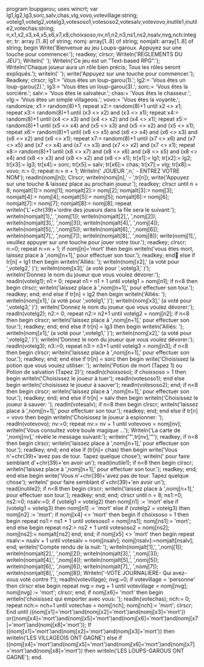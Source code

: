 program loupgarou;
uses wincrt;
var lg1,lg2,lg3,sorc,salv,chas,vlg,vovo,votevillage:string;
    votelg1,votelg2,votelg3,votesoso1,votesoso2,votesalv,votevovo,inutile1,inutile2,votechas:string;
    n,x1,x2,x3,x4,x5,x6,x7,x8,choixsoso,nv,n1,n2,n3,ns1,ns2,nsalv,nvg,nch:integer;
    tr: array [1..8] of string;
    nomj: array[1..8] of string;
    nomjalt: array[1..8] of string;
begin
Write('Bienvenue au jeu Loups-garoux. Appuyez sur une touche pour commencer.');
readkey;
clrscr;
Writeln('REGLEMENTS DU JEU');
Writeln(' ');
Writeln('Ce jeu est un "Text-based RPG".');
Writeln('Chaque joueur aura un rôle bien précis; Tous les rôles seront expliqués.');
writeln(' ');
write('Appuyez sur une touche pour commencer.');
Readkey;
clrscr;
lg1:= 'Vous êtes un loup-garou(1).';
lg2:= 'Vous êtes un loup-garou(2).'; 
lg3:= 'Vous êtes un loup-garou(3).';
sorc:= 'Vous êtes la sorcière.';
salv:= 'Vous êtes le salvateur.';
chas:= 'Vous êtes le chasseur.';
vlg:= 'Vous êtes un simple villageois.';
vovo:= 'Vous êtes la voyante.';
randomize;
x1:= random(8)+1;
repeat
x2:= random(8)+1
until x2 <> x1;
repeat
x3:= random(8)+1
until (x3 <> x2) and (x3 <> x1);
repeat
x4:= random(8)+1
until (x4 <> x3) and (x4 <> x2) and (x4 <> x1);
repeat
x5:= random(8)+1
until (x5 <> x4) and (x5 <> x3) and (x5 <> x2) and (x5 <> x1);
repeat
x6:= random(8)+1
until (x6 <> x5) and (x6 <> x4) and (x6 <> x3) and (x6 <> x2) and (x6 <> x1);
repeat
x7:= random(8)+1
until (x7 <> x6) and (x7 <> x5) and (x7 <> x4) and (x7 <> x3) and (x7 <> x2) and (x7 <> x1);
repeat
x8:= random(8)+1
until (x8 <> x7) and (x8 <> x6) and (x8 <> x5) and (x8 <> x4) and (x8 <> x3) and (x8 <> x2) and (x8 <> x1);
tr[x1]:= lg1;
tr[x2]:= lg2;
tr[x3]:= lg3;
tr[x4]:= sorc;
tr[x5]:= salv;
tr[x6]:= chas;
tr[x7]:= vlg;
tr[x8]:= vovo;
n:= 0;
repeat
n:= n + 1;
Writeln('  JOUEUR ',n,' - ENTREZ VOTRE NOM');
readln(nomj[n]);
Clrscr;
writeln(nomj[n],' - ',tr[n]);
write('Appuyez sur une touche & laissez place au prochain joueur.');
readkey;
clrscr
until n = 8;
nomjalt[1]:= nomj[1];
nomjalt[2]:= nomj[2];
nomjalt[3]:= nomj[3];
nomjalt[4]:= nomj[4];
nomjalt[5]:= nomj[5];
nomjalt[6]:= nomj[6];
nomjalt[7]:= nomj[7];
nomjalt[8]:= nomj[8];
repeat
writeln('L'+chr(39)+'ordre des joueurs dans la file sera le suivant:');
writeln(nomjalt[1],', ',nomj[1]);
writeln(nomjalt[2],', ',nomj[2]);
writeln(nomjalt[3],', ',nomj[3]);
writeln(nomjalt[4],', ',nomj[4]);
writeln(nomjalt[5],', ',nomj[5]);
writeln(nomjalt[6],', ',nomj[6]);
writeln(nomjalt[7],', ',nomj[7]);
writeln(nomjalt[8],', ',nomj[8]);
write(nomj[1],', veuillez appuyer sur une touche pour jouer votre tour.');
readkey;
clrscr;
n:=0;
repeat
n:=n + 1;
   if nomj[n]='mort'
   then begin
   writeln('vous êtes mort, laissez place à ',nomj[n+1],' pour effectuer son tour.');
   readkey;
   end
   else if tr[n] = lg1
   then begin
        writeln('Alliés: ');
        writeln(nomj[x2],' (a voté pour ',votelg2,' )');
        writeln(nomj[x3],' (a voté pour ',votelg3,' )');  
        writeln('Donnez le nom du joueur que vous voulez dévorer:');
        readln(votelg1);
        n1:= 0;
        repeat
        n1:= n1 + 1
        until votelg1 = nomj[n1];
        if n<8
        then begin
        clrscr;
        writeln('laissez place à ',nomj[n+1],' pour effectuer son tour.');
        readkey;
        end;
        end
   else if tr[n] = lg2
   then begin
        writeln('Alliés: ');
        writeln(nomj[x1],' (a voté pour ',votelg1,' )');
        writeln(nomj[x3],' (a voté pour ',votelg3,' )');
        writeln('Donnez le nom du joueur que vous voulez dévorer:');
        readln(votelg2);
        n2:= 0;
        repeat
        n2:= n2+1
        until votelg2 = nomj[n2];
        if n<8
        then begin
        clrscr;
        writeln('laissez place à ',nomj[n+1],' pour effectuer son tour.');
        readkey;
        end;
        end
   else if tr[n] = lg3
   then begin
        writeln('Alliés: ');
        writeln(nomj[x1],' (a voté pour ',votelg1,' )');
        writeln(nomj[x2],' (a voté pour ',votelg2,' )');
        writeln('Donnez le nom du joueur que vous voulez dévorer:');
        readln(votelg3);
        n3:=0;
        repeat
        n3:= n3+1
        until votelg3 = nomj[n3];
        if n<8
        then begin
        clrscr;
        writeln('laissez place à ',nomj[n+1],' pour effectuer son tour.');
        readkey;
        end;
        end
   else if tr[n] = sorc
   then begin
        write('Choisissez la potion que vous voulez utiliser: ');
        writeln('Potion de mort (Tapez 1) ou Potion de salvation (Tapez 2)');
        readln(choixsoso);
        if choixsoso = 1
        then begin
           writeln('Choisissez le joueur à tuer');
           readln(votesoso1);
           end
        else begin
             writeln('choisissez le joueur à sauver');
             readln(votesoso2);
             end;
        if n<8
        then begin
        clrscr;
        writeln('laissez place à ',nomj[n+1],' pour effectuer son tour.');
        readkey;
        end;
        end
   else if tr[n] = salv
   then begin
        writeln('Choisissez le joueur à sauver: ');
        readln(votesalv);
        if n<8
        then begin
        clrscr;
        writeln('laissez place à ',nomj[n+1],' pour effectuer son tour.');
        readkey;
        end;
        end
   else if tr[n] = vovo
   then begin
        writeln('Choisissez le joueur à espionner: ');
        readln(votevovo);
        nv:=0;
        repeat
        nv:= nv + 1
        until votevovo = nomj[nv];
        writeln('Vous consultez votre boule magique ...');
        Writeln('La carte de ',nomj[nv],' révèle le message suivant:');
        writeln('"',tr[nv],'"');
        readkey;
        if n<8
        then begin
        clrscr;
        writeln('laissez place à ',nomj[n+1],' pour effectuer son tour.');
        readkey;
        end;
        end
   else if (tr[n]= chas)
   then begin
        write('Vous n'+chr(39)+'avez pas de tour. Tapez quelque chose');
        writeln(' pour faire semblant d'+chr(39)+'en avoir un');
        read(inutile1);
        if n<8
        then begin
        clrscr;
        writeln('laissez place à ',nomj[n+1],' pour effectuer son tour.');
        readkey;
        end;
        end
   else begin
        write('Vous n'+chr(39)+'avez pas de tour. Tapez quelque chose');
        writeln(' pour faire semblant d'+chr(39)+'en avoir un');
        read(inutile2);
        if n<8
        then begin
        clrscr;
        writeln('laissez place à ',nomj[n+1],' pour effectuer son tour.');
        readkey;
        end;
        end;
clrscr
until n = 8;
ns1:=0;
ns2:=0;
nsalv:=0;
if (votelg1 = votelg2) 
then nomj[n1] := 'mort'
else if (votelg1 = votelg3)
then nomj[n1] := 'mort'
else if (votelg2 = votelg3)
then nomj[n2] := 'mort';
if nomj[x4] <> 'mort'
then begin
if choixsoso = 1
then begin
repeat
ns1:= ns1 + 1
until votesoso1 = nomj[ns1];
nomj[ns1]:= 'mort';
end
else begin
repeat
ns2:= ns2 + 1
until votesoso2 = nomj[ns2];
nomj[ns2]:= nomjalt[ns2]
end;
end;
if nomj[x5] <> 'mort'
then begin
repeat
nsalv:= nsalv + 1
until votesalv = nomj[nsalv];
nomj[nsalv]:=nomjalt[nsalv];
end;
writeln('Compte rendu de la nuit: ');
writeln(nomjalt[1],', ',nomj[1]);
writeln(nomjalt[2],', ',nomj[2]);
writeln(nomjalt[3],', ',nomj[3]);
writeln(nomjalt[4],', ',nomj[4]);
writeln(nomjalt[5],', ',nomj[5]);
writeln(nomjalt[6],', ',nomj[6]);
writeln(nomjalt[7],', ',nomj[7]);
writeln(nomjalt[8],', ',nomj[8]);
Writeln('-VOTE JOURNALIERE- Qui avez-vous voté contre ?');
readln(votevillage);
nvg:=0;
if votevillage = 'personne'
then clrscr
else begin
repeat
nvg:= nvg + 1
until votevillage = nomj[nvg];
nomj[nvg] := 'mort';
clrscr;
end;
if nomj[x6]= 'mort'
then begin
writeln('choisissez qui emporter avec vous: ');
readln(votechas);
nch:= 0;
repeat
nch:= nch+1
until votechas = nomj[nch];
nomj[nch]:= 'mort';
clrscr;
End
until ((nomj[x1]='mort')and(nomj[x2]='mort')and(nomj[x3]='mort'))
      or((nomj[x4]='mort')and(nomj[x5]='mort')and(nomj[x6]='mort')and(nomj[x7]='mort')and(nomj[x8]='mort'));
If ((nomj[x1]='mort')and(nomj[x2]='mort')and(nomj[x3]='mort'))
then writeln('LES VILLAGEOIS ONT GAGNE')
else if ((nomj[x4]='mort')and(nomj[x5]='mort')and(nomj[x6]='mort')and(nomj[x7]='mort')and(nomj[x8]='mort'))
then writeln('LES LOUPS-GAROUS ONT GAGNE');
end. 
